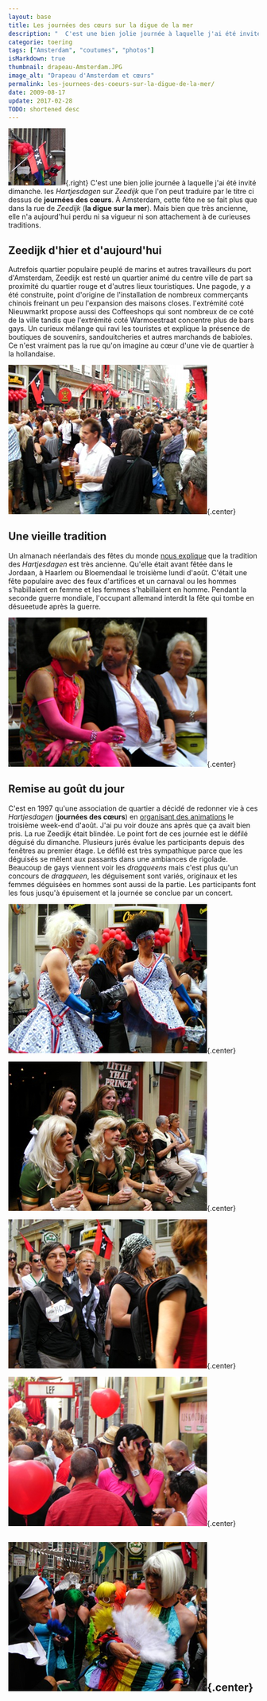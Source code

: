 ```yaml
---
layout: base
title: Les journées des cœurs sur la digue de la mer
description: "  C'est une bien jolie journée à laquelle j'ai été invité dimanche. les Hartjesdagen sur Zeedijk que l'on peut traduire par le titre ci dessus de journées"
categorie: toering
tags: ["Amsterdam", "coutumes", "photos"]
isMarkdown: true
thumbnail: drapeau-Amsterdam.JPG
image_alt: "Drapeau d'Amsterdam et cœurs"
permalink: les-journees-des-coeurs-sur-la-digue-de-la-mer/
date: 2009-08-17
update: 2017-02-28
TODO: shortened desc
---
```


![Drapeau d'Amsterdam et cœurs](drapeau-Amsterdam.JPG){.right}
C'est une bien jolie journée à laquelle j'ai été invité dimanche. les *Hartjesdagen* sur *Zeedijk* que l'on peut traduire par le titre ci dessus de **journées des cœurs**. À Amsterdam, cette fête ne se fait plus que dans la rue de *Zeedijk* (**la digue sur la mer**). Mais bien que très ancienne, elle n'a aujourd'hui perdu ni sa vigueur ni son attachement à de curieuses traditions.

## Zeedijk d'hier et d'aujourd'hui
Autrefois quartier populaire peuplé de marins et autres travailleurs du port d'Amsterdam, Zeedijk est resté un quartier animé du centre ville de part sa proximité du quartier rouge et d'autres lieux touristiques. Une pagode, y a été construite, point d'origine de l'installation de nombreux commerçants chinois freinant un peu l'expansion des maisons closes. l'extrémité coté Nieuwmarkt propose aussi des Coffeeshops qui sont nombreux de ce coté de la ville tandis que l'extrémité coté Warmoestraat concentre plus de bars gays. Un curieux mélange qui ravi les touristes et explique la présence de boutiques de souvenirs, sandouitcheries et autres marchands de babioles. Ce n'est vraiment pas la rue qu'on imagine au cœur d'une vie de quartier à la hollandaise.

![Zeedijk blindée](Hartjesdagen-rue.jpg){.center}

## Une vieille tradition
Un almanach néerlandais des fêtes du monde [nous explique](http://www.beleven.org/feest/hartjesdag) que la tradition des *Hartjesdagen* est très ancienne. Qu'elle était avant fêtée dans le Jordaan, à Haarlem ou Bloemendaal le troisième lundi d'août. C'était une fête populaire avec des feux d'artifices et un carnaval ou les hommes s'habillaient en femme et les femmes s'habillaient en homme. Pendant la seconde guerre mondiale, l'occupant allemand interdit la fête qui tombe en désueetude après la guerre.

![Homme et femme déguisés](Hartjesdagen-couple.jpg){.center}

## Remise au goût du jour
C'est en 1997 qu'une association de quartier a décidé de redonner vie à ces *Hartjesdagen* (**journées des cœurs**) en [organisant des animations](http://www.dehartjesdagen.nl/) le troisième week-end d'août. J'ai pu voir douze ans après que ça avait bien pris. La rue Zeedijk était blindée. Le point fort de ces journée est le défilé déguisé du dimanche. Plusieurs jurés évalue les participants depuis des fenêtres au premier étage. Le défilé est très sympathique parce que les déguisés se mêlent aux passants dans une ambiances de rigolade. Beaucoup de gays viennent voir les *dragqueens* mais c'est plus qu'un concours de *dragqueen*, les déguisement sont variés, originaux et les femmes déguisées en hommes sont aussi de la partie. Les participants font les fous jusqu'à épuisement et la journée se conclue par un concert.

![Hommes déguisés](Hartjesdagen.jpg){.center}

![Militaires](Hartjesdagen-militaires.jpg){.center}

![Girls as boys](Hartjesdagen-garcons.jpg){.center}

![La fille en rose](Hartjesdagen-filleenrose.jpg){.center}

![Arc en ciel](Hartjesdagen-arcenciel.jpg){.center}
---